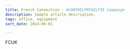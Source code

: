 ```yaml
---
title: French Connection - #CANTHELPMYSELFIE Campaign
description: Sample article description.
tags: office, equipment
sort_date: 2014-06-01

---
```


FCUK